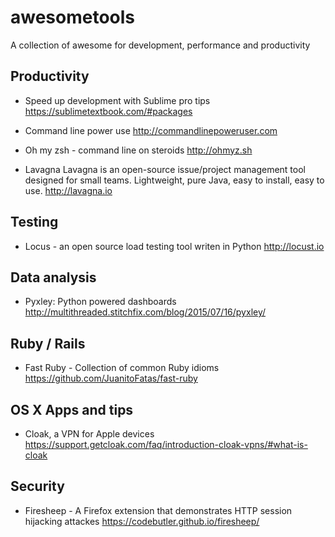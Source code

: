 # awesometools

A collection of awesome for development, performance and productivity

## Productivity
- Speed up development with Sublime pro tips
https://sublimetextbook.com/#packages

- Command line power use
http://commandlinepoweruser.com

- Oh my zsh - command line on steroids
http://ohmyz.sh

- Lavagna
Lavagna is an open-source issue/project management tool designed for small teams. Lightweight, pure Java, easy to install, easy to use. http://lavagna.io


## Testing

- Locus - an open source load testing tool writen in Python
http://locust.io

## Data analysis

- Pyxley: Python powered dashboards
http://multithreaded.stitchfix.com/blog/2015/07/16/pyxley/

## Ruby / Rails

- Fast Ruby - Collection of common Ruby idioms
https://github.com/JuanitoFatas/fast-ruby

## OS X Apps and tips

- Cloak, a VPN for Apple devices
https://support.getcloak.com/faq/introduction-cloak-vpns/#what-is-cloak

## Security

- Firesheep - A Firefox extension that demonstrates HTTP session hijacking attackes
https://codebutler.github.io/firesheep/


